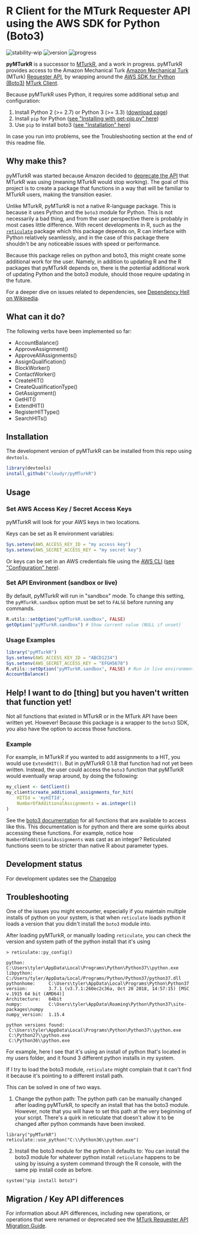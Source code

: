 # R Client for the MTurk Requester API using the AWS SDK for Python (Boto3) #

![stability-wip](https://img.shields.io/badge/stability-work_in_progress-lightgrey.svg)
![version](https://img.shields.io/badge/version-0.2.0-blue.svg)
![progress](https://img.shields.io/badge/progress-26%25-yellowgreen.svg)

**pyMTurkR** is a successor to [MTurkR](https://github.com/cloudyr/MTurkR), and a work in progress. pyMTurkR provides access to the Amazon Mechanical Turk [Amazon Mechanical Turk](https://requester.mturk.com) (MTurk) [Requester API](http://docs.aws.amazon.com/AWSMechTurk/latest/AWSMturkAPI/Welcome.html), by wrapping around the [AWS SDK for Python (Boto3)](https://aws.amazon.com/sdk-for-python) [MTurk Client](https://boto3.amazonaws.com/v1/documentation/api/latest/reference/services/mturk.html).

Because pyMTurkR uses Python, it requires some additional setup and configuration:

  1. Install Python 2 (>= 2.7) or Python 3 (>= 3.3) ([download page](https://www.python.org/downloads))
  2. Install `pip` for Python ([see "Installing with get-pip.py" here](https://pip.pypa.io/en/stable/installing))
  3. Use `pip` to install boto3 ([see "Installation" here](https://boto3.amazonaws.com/v1/documentation/api/latest/guide/quickstart.html#installation))
  
In case you run into problems, see the Troubleshooting section at the end of this readme file.

## Why make this? ##

pyMTurkR was started because Amazon decided to [deprecate the API](https://docs.aws.amazon.com/AWSMechTurk/latest/AWSMturkAPI-legacy/Welcome.html) that MTurkR was using (meaning MTurkR would stop working). The goal of this project is to create a package that functions in a way that will be familiar to MTurkR users, making the transition easier.

Unlike MTurkR, pyMTurkR is not a native R-language package. This is because it uses Python and the `boto3` module for Python. This is not necessarily a bad thing, and from the user perspective there is probably in most cases little difference. With recent developments in R, such as the [`reticulate`](https://rstudio.github.io/reticulate) package which this package depends on, R can interface with Python relatively seamlessly, and in the case of this package there shouldn't be any noticeable issues with speed or performance. 

Because this package relies on python and boto3, this might create some additional work for the user. Namely, in addition to updating R and the R packages that pyMTurkR depends on, there is the potential additional work of updating Python and the boto3 module, should those require updating in the future. 

For a deeper dive on issues related to dependencies, see [Dependency Hell on Wikipedia](https://en.wikipedia.org/wiki/Dependency_hell).

## What can it do? ##

The following verbs have been implemented so far:

- AccountBalance()
- ApproveAssignment()
- ApproveAllAssignments()
- AssignQualification()
- BlockWorker()
- ContactWorker()
- CreateHIT()
- CreateQualificationType()
- GetAssignment()
- GetHIT()
- ExtendHIT()
- RegisterHITType()
- SearchHITs()

## Installation ##

The development version of pyMTurkR can be installed from this repo using `devtools`.

```R
library(devtools)
install_github("cloudyr/pyMTurkR")
```

## Usage ##

### Set AWS Access Key / Secret Access Keys ###

pyMTurkR will look for your AWS keys in two locations.

Keys can be set as R environment variables:

```R
Sys.setenv(AWS_ACCESS_KEY_ID = "my access key")
Sys.setenv(AWS_SECRET_ACCESS_KEY = "my secret key")
```

Or keys can be set in an AWS credentials file using the [AWS CLI](http://aws.amazon.com/cli) ([see "Configuration" here](https://boto3.amazonaws.com/v1/documentation/api/latest/guide/quickstart.html#configuration)).

### Set API Environment (sandbox or live) ##

By default, pyMTurkR will run in "sandbox" mode. To change this setting, the `pyMTurkR.sandbox` option must be set to `FALSE` before running any commands.

```R
R.utils::setOption("pyMTurkR.sandbox", FALSE)
getOption("pyMTurkR.sandbox") # Show current value (NULL if unset)
```

### Usage Examples ###

```R
library("pyMTurkR")
Sys.setenv(AWS_ACCESS_KEY_ID = "ABCD1234")
Sys.setenv(AWS_SECRET_ACCESS_KEY = "EFGH5678")
R.utils::setOption("pyMTurkR.sandbox", FALSE) # Run in live environment
AccountBalance()
```

## Help! I want to do [thing] but you haven't written that function yet! ##

Not all functions that existed in MTurkR or in the MTurk API have been written yet. However! Because this package is a wrapper to the `boto3` SDK, you also have the option to access those functions.

### Example ###

For example, in MTurkR if you wanted to add assignments to a HIT, you would use `ExtendHIT()`. But in pyMTurkR 0.1.8 that function had not yet been written. Instead, the user could access the `boto3` function that pyMTurkR would eventually wrap around, by doing the following:

```R
my_client <- GetClient()
my_client$create_additional_assignments_for_hit(
    HITId = 'myHITId',
    NumberOfAdditionalAssignments = as.integer(1)
)
```

See the [boto3 documentation](https://boto3.amazonaws.com/v1/documentation/api/latest/reference/services/mturk.html) for all functions that are available to access like this. This documentation is for python and there are some quirks about accessing these functions. For example, notice how `NumberOfAdditionalAssignments` was cast as an integer? Reticulated functions seem to be stricter than native R about parameter types.

## Development status ##

For development updates see the [Changelog](https://github.com/cloudyr/pyMTurkR/blob/master/CHANGELOG.md)

## Troubleshooting ##

One of the issues you might encounter, especially if you maintain multiple installs of python on your system, is that when `reticulate` loads python it loads a version that you didn't install the `boto3` module into. 

After loading pyMTurkR, or manually loading `reticulate`, you can check the version and system path of the python install that it's using

```
> reticulate::py_config()

python:         C:\Users\tyler\AppData\Local\Programs\Python\Python37\\python.exe
libpython:      C:/Users/tyler/AppData/Local/Programs/Python/Python37/python37.dll
pythonhome:     C:\Users\tyler\AppData\Local\Programs\Python\Python37
version:        3.7.1 (v3.7.1:260ec2c36a, Oct 20 2018, 14:57:15) [MSC v.1915 64 bit (AMD64)]
Architecture:   64bit
numpy:          C:\Users\tyler\AppData\Roaming\Python\Python37\site-packages\numpy
numpy_version:  1.15.4

python versions found: 
 C:\Users\tyler\AppData\Local\Programs\Python\Python37\\python.exe
 C:\Python27\\python.exe
 C:\Python36\\python.exe
```

For example, here I see that it's using an install of python that's located in my users folder, and it found 3 different python installs in my system. 

If I try to load the boto3 module, `reticulate` might complain that it can't find it because it's pointing to a different install path.

This can be solved in one of two ways.

1. Change the python path: The python path can be manually changed after loading pyMTurkR, to specify an install that has the boto3 module. However, note that you will have to set this path at the very beginning of your script. There's a quirk in reticulate that doesn't allow it to be changed after python commands have been invoked.

```
library("pyMTurkR")
reticulate::use_python("C:\\Python36\\python.exe")
```

2. Install the boto3 module for the python it defaults to: You can install the boto3 module for whatever python install `reticulate` happens to be using by issuing a system command through the R console, with the same pip install code as before.

```
system("pip install boto3")
```

## Migration / Key API differences ##

For information about API differences, including new operations, or operations that were renamed or deprecated see the [MTurk Requester API Migration Guide](https://medium.com/@mechanicalturk/mturk-requester-api-migration-guide-3497398ba37f).
